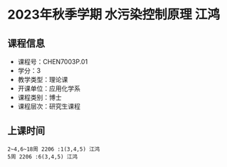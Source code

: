 # 2023年秋季学期 水污染控制原理 江鸿






## 课程信息

- 课程号：CHEN7003P.01
- 学分：3
- 教学类型：理论课
- 开课单位：应用化学系
- 课程类别：博士
- 课程层次：研究生课程

## 上课时间

```
2~4,6~18周 2206 :1(3,4,5) 江鸿
5周 2206 :6(3,4,5) 江鸿
```

